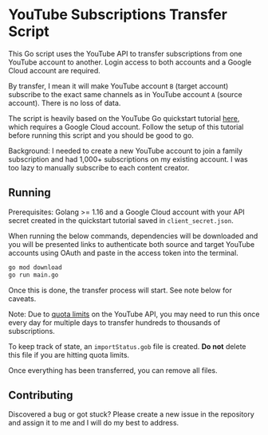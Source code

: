 # YouTube Subscriptions Transfer Script

This Go script uses the YouTube API to transfer subscriptions from one YouTube account to another. Login access to both accounts and a Google Cloud account are required.

By transfer, I mean it will make YouTube account `B` (target account) subscribe to the exact same channels as in YouTube account `A` (source account). There is no loss of data.

The script is heavily based on the YouTube Go quickstart tutorial [here](https://developers.google.com/youtube/v3/quickstart/go), which requires a Google Cloud account. Follow the setup of this tutorial before running this script and you should be good to go.

Background: I needed to create a new YouTube account to join a family subscription and had 1,000+ subscriptions on my existing account. I was too lazy to manually subscribe to each content creator.

## Running

Prerequisites: Golang >= 1.16 and a Google Cloud account with your API secret created in the quickstart tutorial saved in `client_secret.json`.

When running the below commands, dependencies will be downloaded and you will be presented links to authenticate both source and target YouTube accounts using OAuth and paste in the access token into the terminal.

```sh
go mod download
go run main.go
```

Once this is done, the transfer process will start. See note below for caveats.

Note: Due to [quota limits](https://developers.google.com/youtube/v3/determine_quota_cost#subscriptions) on the YouTube API, you may need to run this once every day for multiple days to transfer hundreds to thousands of subscriptions.

To keep track of state, an `importStatus.gob` file is created. __Do not__ delete this file if you are hitting quota limits.

Once everything has been transferred, you can remove all files.

## Contributing

Discovered a bug or got stuck? Please create a new issue in the repository and assign it to me and I will do my best to address.